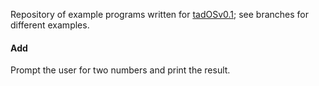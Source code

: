 Repository of example programs written for [tadOSv0.1](https://github.com/tad1/tadOS); see branches for different examples.

#### Add
Prompt the user for two numbers and print the result.

